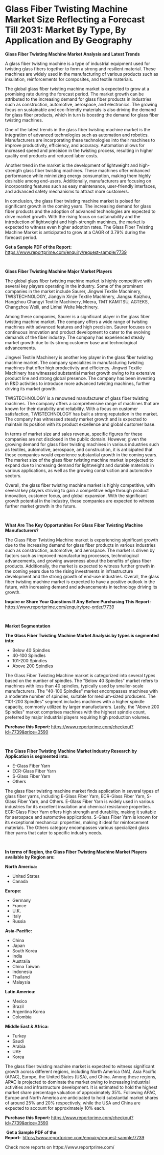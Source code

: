 <p><h1>Glass Fiber Twisting Machine Market Size Reflecting a Forecast Till 2031: Market By Type, By Application and By Geography</h1></p><p><strong>Glass Fiber Twisting Machine Market Analysis and Latest Trends</strong></p>
<p><p>A glass fiber twisting machine is a type of industrial equipment used for twisting glass fibers together to form a strong and resilient material. These machines are widely used in the manufacturing of various products such as insulation, reinforcements for composites, and textile materials.</p><p>The global glass fiber twisting machine market is expected to grow at a promising rate during the forecast period. The market growth can be attributed to the increasing demand for glass fiber products in industries such as construction, automotive, aerospace, and electronics. The growing focus on sustainable and eco-friendly materials is also driving the demand for glass fiber products, which in turn is boosting the demand for glass fiber twisting machines.</p><p>One of the latest trends in the glass fiber twisting machine market is the integration of advanced technologies such as automation and robotics. Manufacturers are incorporating these technologies into their machines to improve productivity, efficiency, and accuracy. Automation allows for increased speed and precision in the twisting process, resulting in higher quality end products and reduced labor costs.</p><p>Another trend in the market is the development of lightweight and high-strength glass fiber twisting machines. These machines offer enhanced performance while minimizing energy consumption, making them highly desirable among end-users. Additionally, manufacturers are focusing on incorporating features such as easy maintenance, user-friendly interfaces, and advanced safety mechanisms to attract more customers.</p><p>In conclusion, the glass fiber twisting machine market is poised for significant growth in the coming years. The increasing demand for glass fiber products and the adoption of advanced technologies are expected to drive market growth. With the rising focus on sustainability and the introduction of lightweight and high-strength machines, the market is expected to witness even higher adoption rates. The Glass Fiber Twisting Machine Market is anticipated to grow at a CAGR of 3.79% during the forecast period.</p></p>
<p><strong>Get a Sample PDF of the Report:&nbsp;</strong> <a href="https://www.reportprime.com/enquiry/request-sample/7739">https://www.reportprime.com/enquiry/request-sample/7739</a></p>
<p>&nbsp;</p>
<p><strong>Glass Fiber Twisting Machine Major Market Players</strong></p>
<p><p>The global glass fiber twisting machine market is highly competitive with several key players operating in the industry. Some of the prominent companies in the market include Saurer, Jingwei Textile Machinery, TWISTECHNOLOGY, Jiangyin Xinjie Textile Machinery, Jiangsu Kaizhou, Hangzhou Changyi Textile Machinery, Meera, TMT KAMITSU, AGTEKS, Changzhou Weili, and Linhai Weite Machinery.</p><p>Among these companies, Saurer is a significant player in the glass fiber twisting machine market. The company offers a wide range of twisting machines with advanced features and high precision. Saurer focuses on continuous innovation and product development to cater to the evolving demands of the fiber industry. The company has experienced steady market growth due to its strong customer base and technological advancements.</p><p>Jingwei Textile Machinery is another key player in the glass fiber twisting machine market. The company specializes in manufacturing twisting machines that offer high productivity and efficiency. Jingwei Textile Machinery has witnessed substantial market growth owing to its extensive product line and strong global presence. The company has been investing in R&D activities to introduce more advanced twisting machines, further driving its market growth.</p><p>TWISTECHNOLOGY is a renowned manufacturer of glass fiber twisting machines. The company offers a comprehensive range of machines that are known for their durability and reliability. With a focus on customer satisfaction, TWISTECHNOLOGY has built a strong reputation in the market. The company has witnessed steady market growth and is expected to maintain its position with its product excellence and global customer base.</p><p>In terms of market size and sales revenue, specific figures for these companies are not disclosed in the public domain. However, given the growing demand for glass fiber twisting machines in various industries such as textiles, automotive, aerospace, and construction, it is anticipated that these companies would experience substantial growth in the coming years. The market size of the glass fiber twisting machine market is projected to expand due to increasing demand for lightweight and durable materials in various applications, as well as the growing construction and automotive sectors.</p><p>Overall, the glass fiber twisting machine market is highly competitive, with several key players striving to gain a competitive edge through product innovation, customer focus, and global expansion. With the significant growth potential in the industry, these companies are expected to witness further market growth in the future.</p></p>
<p>&nbsp;</p>
<p><strong>What Are The Key Opportunities For Glass Fiber Twisting Machine Manufacturers?</strong></p>
<p><p>The Glass Fiber Twisting Machine market is experiencing significant growth due to the increasing demand for glass fiber products in various industries such as construction, automotive, and aerospace. The market is driven by factors such as improved manufacturing processes, technological advancements, and growing awareness about the benefits of glass fiber products. Additionally, the market is expected to witness further growth in the coming years due to the rising investments in infrastructure development and the strong growth of end-use industries. Overall, the glass fiber twisting machine market is expected to have a positive outlook in the future, with increasing demand and advancements in technology driving its growth.</p></p>
<p><strong>Inquire or Share Your Questions If Any Before Purchasing This Report:</strong> <a href="https://www.reportprime.com/enquiry/pre-order/7739">https://www.reportprime.com/enquiry/pre-order/7739</a></p>
<p>&nbsp;</p>
<p><strong>Market Segmentation</strong></p>
<p><strong>The Glass Fiber Twisting Machine Market Analysis by types is segmented into:</strong></p>
<p><ul><li>Below 40 Spindles</li><li>40-100 Spindles</li><li>101-200 Spindles</li><li>Above 200 Spindles</li></ul></p>
<p><p>The Glass Fiber Twisting Machine market is categorized into several types based on the number of spindles. The "Below 40 Spindles" market refers to machines with less than 40 spindles, typically used by smaller-scale manufacturers. The "40-100 Spindles" market encompasses machines with a moderate number of spindles, suitable for medium-sized producers. The "101-200 Spindles" segment includes machines with a higher spindle capacity, commonly utilized by larger manufacturers. Lastly, the "Above 200 Spindles" market comprises machines with the highest spindle count, preferred by major industrial players requiring high production volumes.</p></p>
<p><strong>Purchase this Report:&nbsp;</strong><a href="https://www.reportprime.com/checkout?id=7739&price=3590">https://www.reportprime.com/checkout?id=7739&price=3590</a></p>
<p>&nbsp;</p>
<p><strong>The Glass Fiber Twisting Machine Market Industry Research by Application is segmented into:</strong></p>
<p><ul><li>E-Glass Fiber Yarn</li><li>ECR-Glass Fiber Yarn</li><li>S-Glass Fiber Yarn</li><li>Others</li></ul></p>
<p><p>The glass fiber twisting machine market finds application in several types of glass fiber yarns, including E-Glass Fiber Yarn, ECR-Glass Fiber Yarn, S-Glass Fiber Yarn, and Others. E-Glass Fiber Yarn is widely used in various industries for its excellent insulation and chemical resistance properties. ECR-Glass Fiber Yarn offers high strength and durability, making it suitable for aerospace and automotive applications. S-Glass Fiber Yarn is known for its exceptional mechanical properties, making it ideal for reinforcement materials. The Others category encompasses various specialized glass fiber yarns that cater to specific industry needs.</p></p>
<p>&nbsp;</p>
<p><strong>In terms of Region, the Glass Fiber Twisting Machine Market Players available by Region are:</strong></p>
<p>
    <p> <strong> North America: </strong>
        <ul>
            <li>United States</li>
            <li>Canada</li>
        </ul>
        </p> 
    <p> <strong> Europe: </strong>
        <ul>
            <li>Germany</li>
            <li>France</li>
            <li>U.K.</li>
            <li>Italy</li>
            <li>Russia</li>
        </ul>
        </p> 
    <p> <strong> Asia-Pacific: </strong>
        <ul>
            <li>China</li>
            <li>Japan</li>
            <li>South Korea</li>
            <li>India</li>
            <li>Australia</li>
            <li>China Taiwan</li>
            <li>Indonesia</li>
            <li>Thailand</li>
            <li>Malaysia</li>
        </ul>
        </p> 
    <p> <strong> Latin America: </strong>
        <ul>
            <li>Mexico</li>
            <li>Brazil</li>
            <li>Argentina Korea</li>
            <li>Colombia</li>
        </ul>
        </p> 
    <p> <strong> Middle East & Africa: </strong>
        <ul>
            <li>Turkey</li>
            <li>Saudi</li>
            <li>Arabia</li>
            <li>UAE</li>
            <li>Korea</li>
        </ul>
    </p>
    </p>
<p><p>The glass fiber twisting machine market is expected to witness significant growth across different regions, including North America (NA), Asia Pacific (APAC), Europe, the United States (USA), and China. Among these regions, APAC is projected to dominate the market owing to increasing industrial activities and infrastructure development. It is estimated to hold the highest market share percentage valuation of approximately 35%. Following APAC, Europe and North America are anticipated to hold substantial market shares of around 25% and 20% respectively, while the USA and China are expected to account for approximately 10% each.</p></p>
<p><strong>Purchase this Report: </strong><a href="https://www.reportprime.com/checkout?id=7739&price=3590">https://www.reportprime.com/checkout?id=7739&price=3590</a></p>
<p>&nbsp;<strong>Get a Sample PDF of the Report:&nbsp;&nbsp;</strong><a href="https://www.reportprime.com/enquiry/request-sample/7739">https://www.reportprime.com/enquiry/request-sample/7739</a></p>
<p><strong></strong></p>
<p>Check more reports on https://www.reportprime.com/</p>